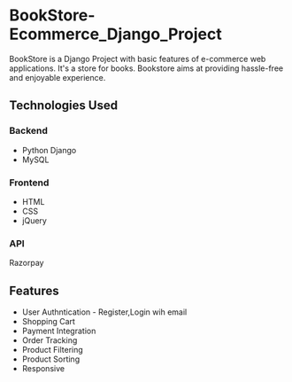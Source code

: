 # BookStore-Ecommerce_Django_Project
BookStore is a Django Project with basic features of e-commerce web applications. It's a store for books. Bookstore aims at providing hassle-free and enjoyable experience.
## Technologies Used
### Backend
- Python Django
- MySQL
### Frontend
- HTML
- CSS
- jQuery
### API
Razorpay
## Features
- User Authntication - Register,Login wih email
- Shopping Cart
- Payment Integration
- Order Tracking
- Product Filtering
- Product Sorting
- Responsive
